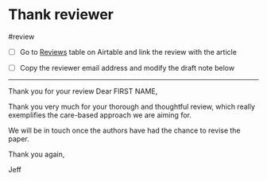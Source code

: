 # Thank reviewer

#review

- [ ] Go to [Reviews](x-icabmobile://x-callback-url/open?url=https://airtable.com/appXhmKzo4WMgQJnn/tblkbjPK1lfVmbzhY/viwm8Eh5JyCOpL3sf?blocks=hide) table on Airtable and link the review with the article
- [ ] Copy the reviewer email address and modify the draft note below


***

Thank you for your review
Dear FIRST NAME,

Thank you very much for your thorough and thoughtful review, which really exemplifies the care-based approach we are aiming for.

We will be in touch once the authors have had the chance to revise the paper.

Thank you again,

Jeff


